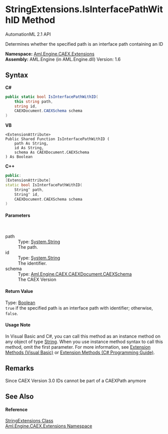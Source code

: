 # StringExtensions.IsInterfacePathWithID Method 
AutomationML 2.1 API 

Determines whether the specified path is an interface path containing an ID

**Namespace:**&nbsp;<a href="N_Aml_Engine_CAEX_Extensions">Aml.Engine.CAEX.Extensions</a><br />**Assembly:**&nbsp;AML.Engine (in AML.Engine.dll) Version: 1.6

## Syntax

**C#**<br />
``` C#
public static bool IsInterfacePathWithID(
	this string path,
	string id,
	CAEXDocument.CAEXSchema schema
)
```

**VB**<br />
``` VB
<ExtensionAttribute>
Public Shared Function IsInterfacePathWithID ( 
	path As String,
	id As String,
	schema As CAEXDocument.CAEXSchema
) As Boolean
```

**C++**<br />
``` C++
public:
[ExtensionAttribute]
static bool IsInterfacePathWithID(
	String^ path, 
	String^ id, 
	CAEXDocument.CAEXSchema schema
)
```


#### Parameters
&nbsp;<dl><dt>path</dt><dd>Type: <a href="https://docs.microsoft.com/dotnet/api/system.string" target="_parent" rel="noopener noreferrer">System.String</a><br />The path.</dd><dt>id</dt><dd>Type: <a href="https://docs.microsoft.com/dotnet/api/system.string" target="_parent" rel="noopener noreferrer">System.String</a><br />The identifier.</dd><dt>schema</dt><dd>Type: <a href="T_Aml_Engine_CAEX_CAEXDocument_CAEXSchema">Aml.Engine.CAEX.CAEXDocument.CAEXSchema</a><br />The CAEX Version</dd></dl>

#### Return Value
Type: <a href="https://docs.microsoft.com/dotnet/api/system.boolean" target="_parent" rel="noopener noreferrer">Boolean</a><br />`true` if the specified path is an interface path with identifier; otherwise, `false`.

#### Usage Note
In Visual Basic and C#, you can call this method as an instance method on any object of type <a href="https://docs.microsoft.com/dotnet/api/system.string" target="_parent" rel="noopener noreferrer">String</a>. When you use instance method syntax to call this method, omit the first parameter. For more information, see <a href="https://docs.microsoft.com/dotnet/visual-basic/programming-guide/language-features/procedures/extension-methods" target="_blank" rel="noopener noreferrer">Extension Methods (Visual Basic)</a> or <a href="https://docs.microsoft.com/dotnet/csharp/programming-guide/classes-and-structs/extension-methods" target="_blank" rel="noopener noreferrer">Extension Methods (C# Programming Guide)</a>.

## Remarks
Since CAEX Version 3.0 IDs cannot be part of a CAEXPath anymore

## See Also


#### Reference
<a href="T_Aml_Engine_CAEX_Extensions_StringExtensions">StringExtensions Class</a><br /><a href="N_Aml_Engine_CAEX_Extensions">Aml.Engine.CAEX.Extensions Namespace</a><br />